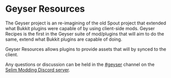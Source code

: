 # Geyser Resources
The Geyser project is an re-imagining of the old Spout project that extended what Bukkit plugins were capable of by using client-side mods.  Geyser Recipes is the first in the Geyser suite of mod/plugins that will aim to do the same, extend what Bukkit plugins are capable of doing.

Geyser Resources allows plugins to provide assets that will by synced to the client.

Any questions or discussion can be held in the [#geyser](https://discord.gg/bQbBu8R) channel on the [Selim Modding Discord server](https://discord.gg/NxverNw).